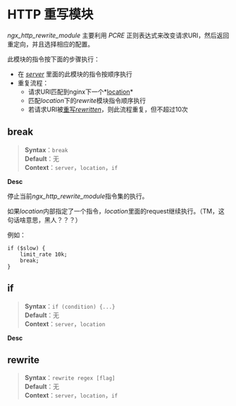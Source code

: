 # HTTP 重写模块

*ngx_http_rewrite_module* 主要利用 *PCRE* 正则表达式来改变请求URI，然后返回重定向，并且选择相应的配置。

此模块的指令按下面的步骤执行：
- 在 *[server](http://nginx.org/en/docs/http/ngx_http_core_module.html#server)* 里面的此模块的指令按顺序执行
- 重复流程：
    - 请求URI匹配到nginx下一个*[location]()*
    - 匹配*location*下的*rewrite*模块指令顺序执行
    - 若请求URI被[重写*rewritten*]()，则此流程重复，但不超过10次

## break

>**Syntax**：`break`  
>**Default**：无  
>**Context**：`server`，`location`，`if` 

**Desc**

停止当前*ngx_http_rewrite_module*指令集的执行。

如果*location*内部指定了一个指令，*location*里面的request继续执行。（TM，这句话啥意思，黑人？？？）

例如：
```nginx
if ($slow) {
    limit_rate 10k;
    break;
}
```

## if

>**Syntax**：`if (condition) {...}`  
>**Default**：无  
>**Context**：`server`，`location`

**Desc**  

 

## rewrite 

<!--| left | center | right |
| :--- | :----: | ----: |
| aaaa | bbbbbb | ccccc |
| a    | b      | c     |-->
>**Syntax**：`rewrite regex [flag]`  
>**Default**：无  
>**Context**：`server`，`location`，`if`  